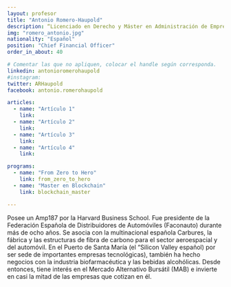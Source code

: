 ```yaml
---
layout: profesor
title: "Antonio Romero-Haupold"
description: “Licenciado en Derecho y Máster en Administración de Empresas.“
img: "romero_antonio.jpg"
nationality: "Español"
position: "Chief Financial Officer"
order_in_about: 40

# Comentar las que no apliquen, colocar el handle según corresponda.
linkedin: antonioromerohaupold
#instagram:
twitter: ARHaupold
facebook: antonio.romerohaupold

articles:
  - name: "Artículo 1"
    link:
  - name: "Artículo 2"
    link:
  - name: "Artículo 3"
    link:
  - name: "Artículo 4"
    link:

programs:
  - name: "From Zero to Hero"
    link: from_zero_to_hero
  - name: "Master en Blockchain"
    link: blockchain_master

---
```



Posee un Amp187 por la Harvard Business School. Fue presidente de la Federación
Española de Distribuidores de Automóviles (Faconauto) durante más de ocho años.
Se asocia con la multinacional española Carbures, la fábrica y las estructuras
de fibra de carbono para el sector aeroespacial y del automóvil. En el Puerto
de Santa María (el “Silicon Valley español) por ser sede de importantes
empresas tecnológicas), también ha hecho negocios con la industria
biofarmacéutica y las bebidas alcohólicas. Desde entonces, tiene interés en el
Mercado Alternativo Bursátil (MAB) e invierte en casi la mitad de las empresas
que cotizan en él.
